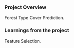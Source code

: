 ### Project Overview

 Forest Type Cover Prediction.


### Learnings from the project

 Feature Selection.




